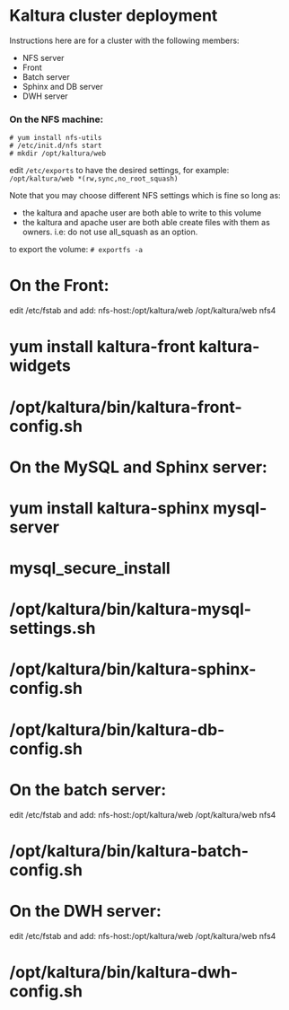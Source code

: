 # Kaltura cluster deployment

Instructions here are for a cluster with the following members:
* NFS server
* Front
* Batch server
* Sphinx and DB server
* DWH server

### On the NFS machine:
```
# yum install nfs-utils
# /etc/init.d/nfs start
# mkdir /opt/kaltura/web
```
edit `/etc/exports` to have the desired settings, for example:
`/opt/kaltura/web *(rw,sync,no_root_squash)`

Note that you may choose different NFS settings which is fine so long as:
* the kaltura and apache user are both able to write to this volume
* the kaltura and apache user are both able create files with them as owners. i.e: do not use all_squash as an option.

to export the volume:
`# exportfs -a`

On the Front:
=============
edit /etc/fstab and add:
nfs-host:/opt/kaltura/web /opt/kaltura/web nfs4

# yum install kaltura-front kaltura-widgets
# /opt/kaltura/bin/kaltura-front-config.sh

On the MySQL and Sphinx server:
===============================
# yum install kaltura-sphinx mysql-server
# mysql_secure_install
# /opt/kaltura/bin/kaltura-mysql-settings.sh
# /opt/kaltura/bin/kaltura-sphinx-config.sh
# /opt/kaltura/bin/kaltura-db-config.sh

On the batch server:
====================
edit /etc/fstab and add:
nfs-host:/opt/kaltura/web /opt/kaltura/web nfs4
# /opt/kaltura/bin/kaltura-batch-config.sh

On the DWH server:
==================
edit /etc/fstab and add:
nfs-host:/opt/kaltura/web /opt/kaltura/web nfs4
# /opt/kaltura/bin/kaltura-dwh-config.sh
